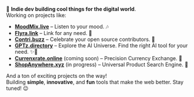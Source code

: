 🚀 **Indie dev building cool things for the digital world**.  
Working on projects like:

- [**MoodMix.live**](https://moodmix.live) – Listen to your mood. 🎶
- [**Flyra.link**](https://flyra.link) – Link for any need. 🔗
- [**Contri.buzz**](https://contri.buzz) – Celebrate your open source contributors. 🤝
- [**GPTz.directory**](https://gptz.directory) – Explore the AI Universe. Find the right AI tool for your need. ✨🤖
- [**Currenxrate.online**](https://currenxrate.online) (coming soon) – Precision Currency Exchange. 💱  
- [**ShopAnywhere.xyz**](https://shopanywhere.xyz) (in progress) – Universal Product Search Engine. 🛒

And a ton of exciting projects on the way!  
Building **simple**, **innovative**, and **fun** tools that make the web better. Stay tuned! 😉
